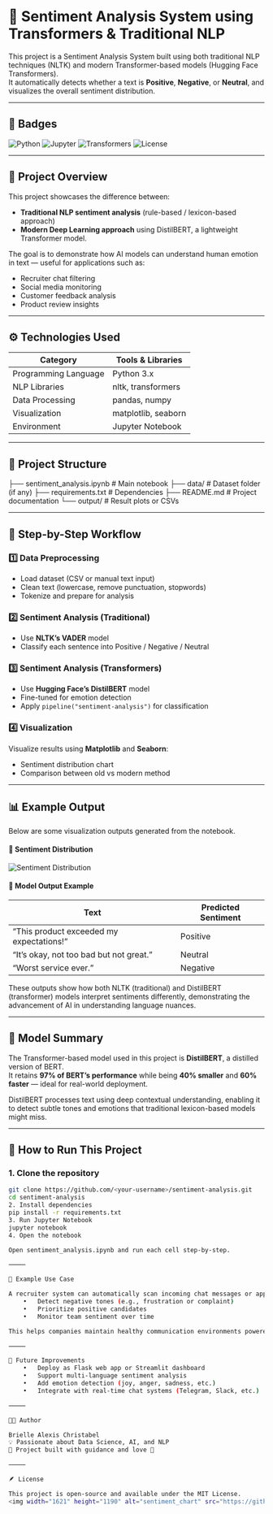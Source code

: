 # 🧠 Sentiment Analysis System using Transformers & Traditional NLP

This project is a Sentiment Analysis System built using both traditional NLP techniques (NLTK) and modern Transformer-based models (Hugging Face Transformers).  
It automatically detects whether a text is **Positive**, **Negative**, or **Neutral**, and visualizes the overall sentiment distribution.

---

## 🏅 Badges
![Python](https://img.shields.io/badge/Python-3.x-blue)
![Jupyter](https://img.shields.io/badge/Notebook-Jupyter-orange)
![Transformers](https://img.shields.io/badge/Model-DistilBERT-green)
![License](https://img.shields.io/badge/License-MIT-yellow)

---

## 🌟 Project Overview

This project showcases the difference between:

- **Traditional NLP sentiment analysis** (rule-based / lexicon-based approach)
- **Modern Deep Learning approach** using DistilBERT, a lightweight Transformer model.

The goal is to demonstrate how AI models can understand human emotion in text — useful for applications such as:

- Recruiter chat filtering  
- Social media monitoring  
- Customer feedback analysis  
- Product review insights  

---

## ⚙️ Technologies Used

| Category | Tools & Libraries |
|-----------|------------------|
| Programming Language | Python 3.x |
| NLP Libraries | nltk, transformers |
| Data Processing | pandas, numpy |
| Visualization | matplotlib, seaborn |
| Environment | Jupyter Notebook |

---

## 📂 Project Structure
├── sentiment_analysis.ipynb      # Main notebook
├── data/                         # Dataset folder (if any)
├── requirements.txt               # Dependencies
├── README.md                     # Project documentation
└── output/                       # Result plots or CSVs

---

## 🧩 Step-by-Step Workflow

### 1️⃣ Data Preprocessing
- Load dataset (CSV or manual text input)  
- Clean text (lowercase, remove punctuation, stopwords)  
- Tokenize and prepare for analysis  

### 2️⃣ Sentiment Analysis (Traditional)
- Use **NLTK’s VADER** model  
- Classify each sentence into Positive / Negative / Neutral  

### 3️⃣ Sentiment Analysis (Transformers)
- Use **Hugging Face’s DistilBERT** model  
- Fine-tuned for emotion detection  
- Apply `pipeline("sentiment-analysis")` for classification  

### 4️⃣ Visualization
Visualize results using **Matplotlib** and **Seaborn**:

- Sentiment distribution chart  
- Comparison between old vs modern method  

---

## 📊 Example Output

Below are some visualization outputs generated from the notebook.

#### 🔹 Sentiment Distribution
![Sentiment Distribution](output/sentiment_distribution.png)

#### 🔹 Model Output Example

| Text | Predicted Sentiment |
|------|---------------------|
| “This product exceeded my expectations!” | Positive |
| “It’s okay, not too bad but not great.” | Neutral |
| “Worst service ever.” | Negative |

These outputs show how both NLTK (traditional) and DistilBERT (transformer) models interpret sentiments differently, demonstrating the advancement of AI in understanding language nuances.

---

## 🧠 Model Summary

The Transformer-based model used in this project is **DistilBERT**, a distilled version of BERT.  
It retains **97% of BERT’s performance** while being **40% smaller** and **60% faster** — ideal for real-world deployment.

DistilBERT processes text using deep contextual understanding, enabling it to detect subtle tones and emotions that traditional lexicon-based models might miss.

---

## 🚀 How to Run This Project

### 1. Clone the repository
```bash
git clone https://github.com/<your-username>/sentiment-analysis.git
cd sentiment-analysis
2. Install dependencies
pip install -r requirements.txt
3. Run Jupyter Notebook
jupyter notebook
4. Open the notebook

Open sentiment_analysis.ipynb and run each cell step-by-step.

⸻

💬 Example Use Case

A recruiter system can automatically scan incoming chat messages or application reviews to:
	•	Detect negative tones (e.g., frustration or complaint)
	•	Prioritize positive candidates
	•	Monitor team sentiment over time

This helps companies maintain healthy communication environments powered by AI.

⸻

🌈 Future Improvements
	•	Deploy as Flask web app or Streamlit dashboard
	•	Support multi-language sentiment analysis
	•	Add emotion detection (joy, anger, sadness, etc.)
	•	Integrate with real-time chat systems (Telegram, Slack, etc.)

⸻

👩‍💻 Author

Brielle Alexis Christabel
💡 Passionate about Data Science, AI, and NLP
📍 Project built with guidance and love 💛

⸻

🪶 License

This project is open-source and available under the MIT License.
<img width="1621" height="1190" alt="sentiment_chart" src="https://github.com/user-attachments/assets/436541ed-9df5-4bc2-801d-f07f4bad6015" />

